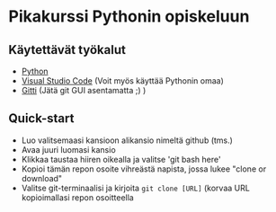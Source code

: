 # Pikakurssi Pythonin opiskeluun


## Käytettävät työkalut
- [Python](https://www.python.org/ "Lataa Python 3 (uusin)")
- [Visual Studio Code](https://code.visualstudio.com/ "Kovat kaverit koodaa tällä") (Voit myös käyttää Pythonin omaa)
- [Gitti](https://git-scm.com/ "Uusin versio") (Jätä git GUI asentamatta ;) )

## Quick-start
- Luo valitsemaasi kansioon alikansio nimeltä github (tms.)
- Avaa juuri luomasi kansio
- Klikkaa taustaa hiiren oikealla ja valitse 'git bash here'
- Kopioi tämän repon osoite vihreästä napista, jossa lukee "clone or download"
- Valitse git-terminaalisi ja kirjoita `git clone [URL]` (korvaa URL kopioimallasi repon osoitteella

